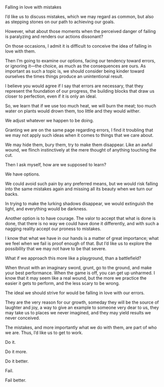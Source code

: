 Falling in love with mistakes

I’d like us to discuss mistakes, which we may regard as common, but also as stepping stones on our path to achieving our goals.

However, what about those moments when the perceived danger of failing is paralyzing and renders our actions dissonant?

On those occasions, I admit it is difficult to conceive the idea of falling in love with them.

Then I’m going to examine our options, facing our tendency toward errors, or ignoring it—the choice, as much as the consequences are ours. As important as such a topic is, we should consider being kinder toward ourselves the times things produce an unintentional result.

I believe you would agree if I say that errors are necessary, that they represent the foundation of our progress, the building blocks that draw us closer to perfection, even if it is only an ideal.

So, we learn that if we use too much heat, we will burn the meat; too much water on plants would drown them, too little and they would wither.

We adjust whatever we happen to be doing.

Granting we are on the same page regarding errors, I find it troubling that we may not apply such ideas when it comes to things that we care about.

We may hide them, bury them, try to make them disappear. Like an awful wound, we flinch instinctively at the mere thought of anything touching the cut.

Then I ask myself, how are we supposed to learn?

We have options.

We could avoid such pain by any preferred means, but we would risk falling into the same mistakes again and missing all its beauty when we turn our backs.

In trying to make the lurking shadows disappear, we would extinguish the light, and everything would be darkness.

Another option is to have courage. The valor to accept that what is done is done, that there is no way we could have done it differently, and with such a nagging reality accept our proness to mistakes.

I know that what we have in our hands is a matter of great importance; what we feel when we fail is proof enough of that. But I’d like us to explore the possibility that we may not have to be that severe.

What if we approach this more like a playground, than a battlefield?

When thrust with an imaginary sword, grunt, go to the ground, and make your best performance. When the game is off, you can get up unharmed. I know that it may seem like a real wound, but the more we practice the easier it gets to perform, and the less scary to be wrong.

The ideal we should strive for would be falling in love with our errors.

They are the very reason for our growth, someday they will be the source of laughter and joy, a way to give an example to someone very dear to us, they may take us to places we never imagined, and they may yield results we never conceived.

The mistakes, and more importantly what we do with them, are part of who we are. Thus, I’d like us to get to work.

Do it.

Do it more.

Do it better.

Fail.

Fail better.


